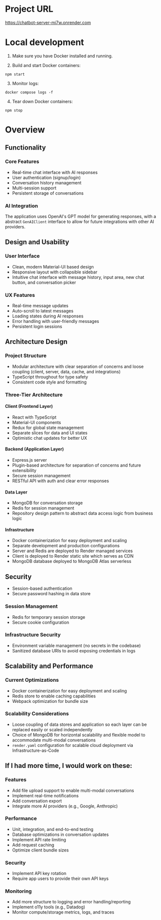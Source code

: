# Project URL

https://chatbot-server-mi7w.onrender.com

# Local development

1. Make sure you have Docker installed and running.

2. Build and start Docker containers:

```
npm start
```

3. Monitor logs:

```
docker compose logs -f
```

4. Tear down Docker containers:

```
npm stop
```

# Overview

## Functionality

### Core Features

- Real-time chat interface with AI responses
- User authentication (signup/login)
- Conversation history management
- Multi-session support
- Persistent storage of conversations

### AI Integration

The application uses OpenAI's GPT model for generating responses, with a abstract `GenAIClient` interface to allow for future integrations with other AI providers. 

## Design and Usability

### User Interface

- Clean, modern Material-UI based design
- Responsive layout with collapsible sidebar
- Intuitive chat interface with message history, input area, new chat button, and conversation picker

### UX Features

- Real-time message updates
- Auto-scroll to latest messages
- Loading states during AI responses
- Error handling with user-friendly messages
- Persistent login sessions

## Architecture Design

### Project Structure

- Modular architecture with clear separation of concerns and loose coupling (client, server, data, cache, and integrations)
- TypeScript throughout for type safety
- Consistent code style and formatting

### Three-Tier Architecture

#### Client (Frontend Layer)

- React with TypeScript
- Material-UI components
- Redux for global state management
- Separate slices for data and UI states
- Optimistic chat updates for better UX

#### Backend (Application Layer)

- Express.js server
- Plugin-based architecture for separation of concerns and future extensibility
- Secure session management
- RESTful API with auth and clear error responses

#### Data Layer

- MongoDB for conversation storage
- Redis for session management
- Repository design pattern to abstract data access logic from business logic

#### Infrastructure

- Docker containerization for easy deployment and scaling
- Separate development and production configurations
- Server and Redis are deployed to Render managed services
- Client is deployed to Render static site which serves as CDN
- MongoDB database deployed to MongoDB Atlas serverless

## Security

- Session-based authentication
- Secure password hashing in data store

### Session Management

- Redis for temporary session storage
- Secure cookie configuration


### Infrastructure Security

- Environment variable management (no secrets in the codebase)
- Sanitized database URIs to avoid exposing credentials in logs

## Scalability and Performance

### Current Optimizations

- Docker containerization for easy deployment and scaling
- Redis store to enable caching capabilities
- Webpack optimization for bundle size

### Scalability Considerations

- Loose coupling of data stores and application so each layer can be replaced easily or scaled independently
- Choice of MongoDB for horizontal scalability and flexible model to accommodate multi-modal conversations
- `render.yaml` configuration for scalable cloud deployment via Infrastructure-as-Code

## If I had more time, I would work on these:

### Features

- Add file upload support to enable multi-modal conversations
- Implement real-time notifications
- Add conversation export
- Integrate more AI providers (e.g., Google, Anthropic)

### Performance

- Unit, integration, and end-to-end testing
- Database optimizations in conversation updates
- Implement API rate limiting
- Add request caching
- Optimize client bundle sizes

### Security

- Implement API key rotation
- Require app users to provide their own API keys

### Monitoring

- Add more structure to logging and error handling/reporting
- Implement o11y tools (e.g., Datadog)
- Monitor compute/storage metrics, logs, and traces
